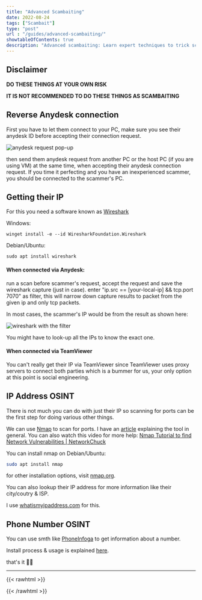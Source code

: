 ```yaml
---
title: "Advanced Scambaiting"
date: 2022-08-24
tags: ["Scambait"]
type: "post"
url : "/guides/advanced-scambaiting/"
showtableOfContents: true
description: "Advanced scambaiting: Learn expert techniques to trick scammers and take action. Enhance your skills with our advice. Read our article"
---
```


## Disclaimer

**DO THESE THINGS AT YOUR OWN RISK**

**IT IS NOT RECOMMENDED TO DO THESE THINGS AS SCAMBAITING**

## Reverse Anydesk connection

First you have to let them connect to your PC, make sure you see their anydesk ID before accepting their connection request.

![anydesk request pop-up](/img/guides/2022/advanced-scambaiting/2022.png)

then send them anydesk request from another PC or the host PC (if you are using VM) at the same time, when accepting their anydesk connection request. If you time it perfecting and you have an inexperienced scammer, you should be connected to the scammer's PC.

## Getting their IP

For this you need a software known as [Wireshark](https://www.wireshark.org/)

Windows:
```
winget install -e --id WiresharkFoundation.Wireshark
```

Debian/Ubuntu: 
```
sudo apt install wireshark
```
#### When connected via Anydesk: 

run a scan before scammer's request, accept the request and save the wireshark capture (just in case). enter "ip.src == [your-local-ip] && tcp.port 7070" as filter, this will narrow down capture results to packet from the given ip and only tcp packets. 

In most cases, the scammer's IP would be from the result as shown here:

![wireshark with the filter](/img/guides/2022/advanced-scambaiting/2022_1.png)

You might have to look-up all the IPs to know the exact one.

#### When connected via TeamViewer

You can't really get their IP via TeamViewer since TeamViewer uses proxy servers to connect both parties which is a bummer for us, your only option at this point is social engineering.

## IP Address OSINT

There is not much you can do with just their IP so scanning for ports can be the first step for doing various other things. 

We can use [Nmap](https://nmap.org/) to scan for ports. I have an [article](https://medium.com/@mansoorbarri/nmap-quick-start-2d83f6ac559d) explaining the tool in general. You can also watch this video for more help: [Nmap Tutorial to find Network Vulnerabilities
| NetworkChuck](https://www.youtube.com/watch?v=4t4kBkMsDbQ)

You can install nmap on Debian/Ubuntu: 

```bash
sudo apt install nmap
```

for other installation options, visit [nmap.org](https://nmap.org/download.html).

You can also lookup their IP address for more information like their city/coutry & ISP. 

I use [whatismyipaddress.com](https://whatismyipaddress.com/ip-lookup) for this.

## Phone Number OSINT

You can use smth like [PhoneInfoga](https://github.com/sundowndev/phoneinfoga) to get information about a number.

Install process & usage is explained [here](https://medium.com/@mansoorbarri/getting-started-phoneinfoga-df90daae8018).

that's it ✌🏽

-------------------------------------------------------------
{{< rawhtml >}} 
 
{{< /rawhtml >}}